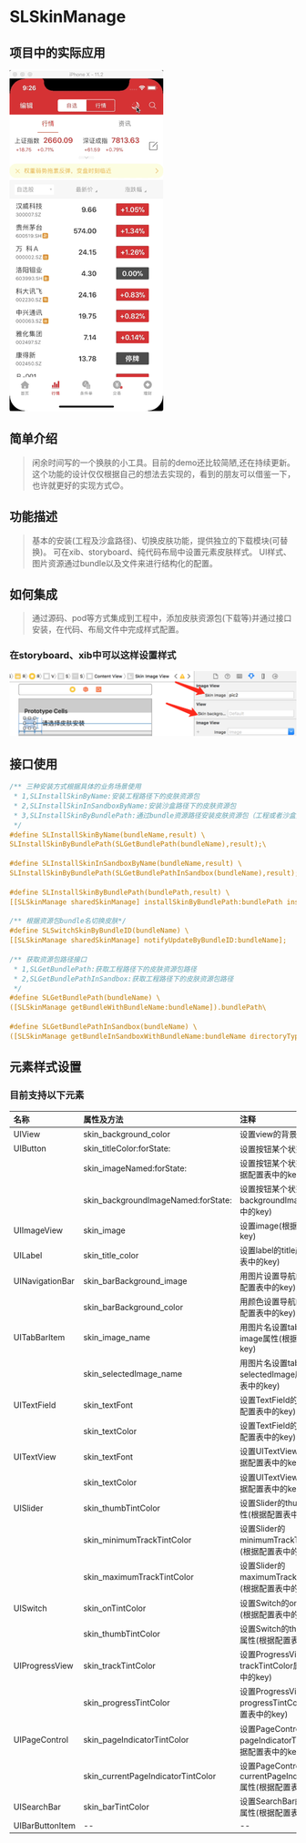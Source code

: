 # SLSkinManage

## 项目中的实际应用
![效果展示](https://github.com/lishuailibertine/SLSkinManage/blob/master/images/Demo.gif)

## 简单介绍

>闲余时间写的一个换肤的小工具。目前的demo还比较简陋,还在持续更新。这个功能的设计仅仅根据自己的想法去实现的，看到的朋友可以借鉴一下，也许就更好的实现方式😊。

## 功能描述

>基本的安装(工程及沙盒路径)、切换皮肤功能，提供独立的下载模块(可替换)。
>可在xib、storyboard、纯代码布局中设置元素皮肤样式。
>UI样式、图片资源通过bundle以及文件来进行结构化的配置。

## 如何集成

>通过源码、pod等方式集成到工程中，添加皮肤资源包(下载等)并通过接口安装，在代码、布局文件中完成样式配置。
### 在storyboard、xib中可以这样设置样式
![storyborad](https://github.com/lishuailibertine/SLSkinManage/blob/master/images/stordboard%402x.png)

## 接口使用

```objective-c
/** 三种安装方式根据具体的业务场景使用
 * 1,SLInstallSkinByName:安装工程路径下的皮肤资源包
 * 2,SLInstallSkinInSandboxByName:安装沙盒路径下的皮肤资源包
 * 3,SLInstallSkinByBundlePath:通过bundle资源路径安装皮肤资源包（工程或者沙盒）
 */
#define SLInstallSkinByName(bundleName,result) \
SLInstallSkinByBundlePath(SLGetBundlePath(bundleName),result);\

#define SLInstallSkinInSandboxByName(bundleName,result) \
SLInstallSkinByBundlePath(SLGetBundlePathInSandbox(bundleName),result);\

#define SLInstallSkinByBundlePath(bundlePath,result) \
[[SLSkinManage sharedSkinManage] installSkinByBundlePath:bundlePath installResult:result];\

/** 根据资源包bundle名切换皮肤*/
#define SLSwitchSkinByBundleID(bundleName) \
[[SLSkinManage sharedSkinManage] notifyUpdateByBundleID:bundleName];

/** 获取资源包路径接口
 * 1,SLGetBundlePath:获取工程路径下的皮肤资源包路径
 * 2,SLGetBundlePathInSandbox:获取工程路径下的皮肤资源包路径
 */
#define SLGetBundlePath(bundleName) \
([SLSkinManage getBundleWithBundleName:bundleName]).bundlePath\

#define SLGetBundlePathInSandbox(bundleName) \
([SLSkinManage getBundleInSandboxWithBundleName:bundleName directoryType:HBSkinDownloadDirectory inDirectory:HBSkinDownloadSubDirectory]).bundlePath\
```
## 元素样式设置
### 目前支持以下元素
|名称|属性及方法|注释|
|:---|:---|:---|
|UIView|skin_background_color|设置view的背景色|
|UIButton|skin_titleColor:forState:|设置按钮某个状态的title颜色|
||skin_imageNamed:forState:|设置按钮某个状态的image(根据配置表中的key)|
||skin_backgroundImageNamed:forState:|设置按钮某个状态的backgroundImag(根据配置表中的key)|
|UIImageView|skin_image|设置image(根据配置表中的key)|
|UILabel|skin_title_color|设置label的title颜色(根据配置表中的key)|
|UINavigationBar|skin_barBackground_image|用图片设置导航的背景色(根据配置表中的key)|
||skin_barBackground_color|用颜色设置导航的背景色(根据配置表中的key)|
|UITabBarItem|skin_image_name|用图片名设置tabbarIterm的image属性(根据配置表中的key)|
||skin_selectedImage_name|用图片名设置tabbarIterm的selectedImage属性(根据配置表中的key)|
|UITextField|skin_textFont|设置TextField的font大小(根据配置表中的key)|
||skin_textColor|设置TextField的textColor(根据配置表中的key)|
|UITextView|skin_textFont|设置UITextView的font大小(根据配置表中的key)|
||skin_textColor|设置UITextView的textColor(根据配置表中的key)|
|UISlider|skin_thumbTintColor|设置Slider的thumbTintColor属性(根据配置表中的key)|
||skin_minimumTrackTintColor|设置Slider的minimumTrackTintColor属性(根据配置表中的key)|
||skin_maximumTrackTintColor|设置Slider的maximumTrackTintColor属性(根据配置表中的key)|
|UISwitch|skin_onTintColor|设置Switch的onTintColor属性(根据配置表中的key)|
||skin_thumbTintColor|设置Switch的thumbTintColor属性(根据配置表中的key)|
|UIProgressView|skin_trackTintColor|设置ProgressView的trackTintColor属性(根据配置表中的key)|
||skin_progressTintColor|设置ProgressView的progressTintColor属性(根据配置表中的key)|
|UIPageControl|skin_pageIndicatorTintColor|设置PageControl的pageIndicatorTintColor属性(根据配置表中的key)|
||skin_currentPageIndicatorTintColor|设置PageControl的currentPageIndicatorTintColor属性(根据配置表中的key)|
|UISearchBar|skin_barTintColor|设置SearchBar的barTintColor属性(根据配置表中的key)|
|UIBarButtonItem|--|--|
